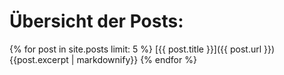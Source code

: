 # Übersicht der Posts: #
{% for post in site.posts limit: 5 %}
[{{ post.title }}]({{ post.url }})
{{post.excerpt | markdownify}}
{% endfor %}

